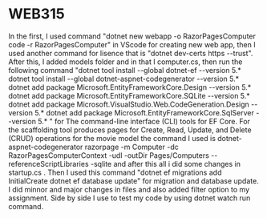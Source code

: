 # WEB315 
 In the first, I used command "dotnet new webapp -o RazorPagesComputer
code -r RazorPagesComputer"  in VScode for creating new web app, then I used another command for lisence that is "dotnet dev-certs https --trust".
After this, I added models folder and in that I computer.cs, then run the following command "dotnet tool install --global dotnet-ef --version 5.*
dotnet tool install --global dotnet-aspnet-codegenerator --version 5.*
dotnet add package Microsoft.EntityFrameworkCore.Design --version 5.*
dotnet add package Microsoft.EntityFrameworkCore.SQLite --version 5.*
dotnet add package Microsoft.VisualStudio.Web.CodeGeneration.Design --version 5.*
dotnet add package Microsoft.EntityFrameworkCore.SqlServer --version 5.* " for The command-line interface (CLI) tools for EF Core.
For the scaffolding tool produces pages for Create, Read, Update, and Delete (CRUD) operations for the movie model the command I used is
dotnet-aspnet-codegenerator razorpage -m Computer -dc RazorPagesComputerContext -udl -outDir Pages/Computers --referenceScriptLibraries -sqlite
and after this all i did some changes in startup.cs .
Then I used this command "dotnet ef migrations add InitialCreate  dotnet ef database update" for migration and database update.
I did minnor and major changes in files and also added filter option to my assignment. 
Side by side I use to test my code by using dotnet watch run command.
